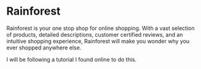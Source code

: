 # Rainforest

Rainforest is your one stop shop for online shopping. With a vast selection of products, detailed descriptions, customer certified reviews, and an intuitive shopping experience, Rainforest will make you wonder why you ever shopped anywhere else. 

I will be following a tutorial I found online to do this. 